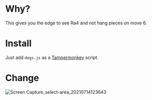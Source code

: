 # Why?
This gives you the edge to see Ra4 and not hang pieces on move 6.

# Install
Just add `dogs.js` as a [Tampermonkey](https://chrome.google.com/webstore/detail/tampermonkey/dhdgffkkebhmkfjojejmpbldmpobfkfo?hl=en) script.

# Change
![Screen Capture_select-area_20210714123643](https://user-images.githubusercontent.com/14860135/125608531-fe2c0277-95bd-4fd2-965d-f231e22e3069.png)
